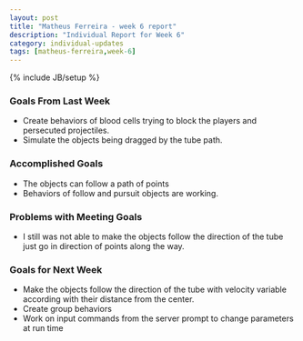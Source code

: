 ```yaml
---
layout: post
title: "Matheus Ferreira - week 6 report"
description: "Individual Report for Week 6"
category: individual-updates 
tags: [matheus-ferreira,week-6]
---
```

{% include JB/setup %}

### Goals From Last Week
* Create behaviors of blood cells trying to block the players and persecuted projectiles.
* Simulate the objects being dragged by the tube path.

### Accomplished Goals
* The objects can follow a path of points
* Behaviors of follow and pursuit objects are working.
 
### Problems with Meeting Goals
* I still was not able to make the objects follow the direction of the tube just go in direction of points along the way.

### Goals for Next Week
* Make the objects follow the direction of the tube with velocity variable according with their distance from the center.
* Create group behaviors
* Work on input commands from the server prompt to change parameters at run time

